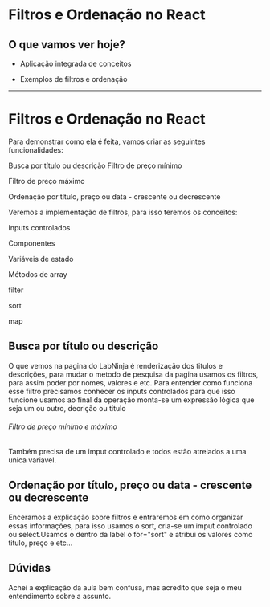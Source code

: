 # Filtros e Ordenação no React

## O que vamos ver hoje?

- Aplicação integrada de conceitos

- Exemplos de filtros e ordenação
______________________________

# Filtros e Ordenação no React
Para demonstrar como ela é feita, vamos criar as seguintes funcionalidades:

Busca por título ou descrição
Filtro de preço mínimo


Filtro de preço máximo

Ordenação por título, preço ou data - crescente ou decrescente


Veremos a implementação de filtros, para isso teremos os conceitos:

Inputs controlados

Componentes

Variáveis de estado

Métodos de array

filter

sort

map
## Busca por título ou descrição
O que vemos na pagina do LabNinja é renderização dos titulos e descrições, para mudar o metodo de pesquisa da pagina usamos os filtros, para assim poder por nomes, valores e etc.
Para entender como funciona esse filtro precisamos conhecer os inputs controlados para que isso funcione usamos ao final da operação monta-se um expressão lógica que seja um ou outro, decrição ou titulo 

###### Filtro de preço mínimo e máximo
Também precisa de um imput controlado e todos estão atrelados a uma unica variavel.

## Ordenação por título, preço ou data - crescente ou decrescente

Enceramos a explicação sobre filtros e entraremos em como organizar essas informações, para isso usamos o sort, cria-se um imput controlado ou select.Usamos o dentro da label o for="sort" e atribui os valores como titulo, preço e etc...

## Dúvidas
Achei a explicação da aula bem confusa, mas acredito que seja o meu entendimento sobre a assunto. 